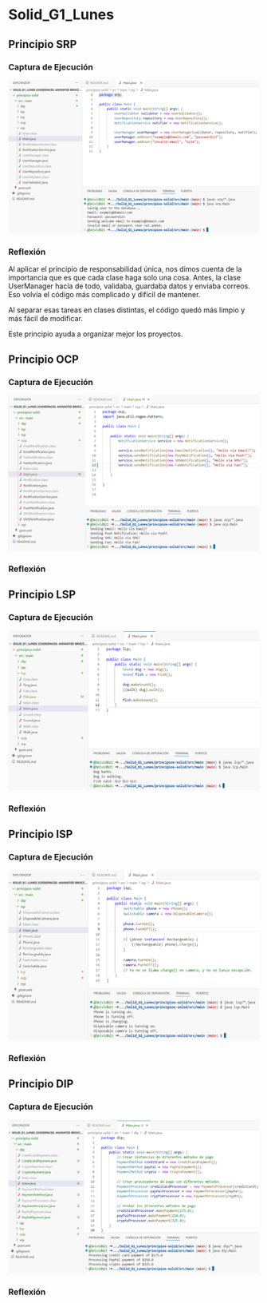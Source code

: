# Solid_G1_Lunes

## Principio SRP

### Captura de Ejecución
![Imagen](https://github.com/DeividN21/Solid_G1_Lunes/blob/main/Ejecuci%C3%B3n_SRP.png?raw=true)

### Reflexión
Al aplicar el principio de responsabilidad única, nos dimos cuenta de la importancia que es que cada clase haga solo una cosa. Antes, la clase UserManager hacía de todo, validaba, guardaba datos y enviaba correos. Eso volvía el código más complicado y difícil de mantener.
 
Al separar esas tareas en clases distintas, el código quedó más limpio y más fácil de modificar.
 
Este principio ayuda a organizar mejor los proyectos.


## Principio OCP

### Captura de Ejecución
![Imagen](https://github.com/DeividN21/Solid_G1_Lunes/blob/main/Ejecuci%C3%B3n_OCP.png?raw=true)

### Reflexión


## Principio LSP

### Captura de Ejecución
![Imagen](https://github.com/DeividN21/Solid_G1_Lunes/blob/main/Ejecuci%C3%B3n_LSP.png?raw=true)

### Reflexión



## Principio ISP

### Captura de Ejecución
![Imagen](https://github.com/DeividN21/Solid_G1_Lunes/blob/main/Ejecuci%C3%B3n_ISP.png?raw=true)

### Reflexión



## Principio DIP

### Captura de Ejecución
![Imagen](https://github.com/DeividN21/Solid_G1_Lunes/blob/main/Ejecuci%C3%B3n_DIP.png?raw=true)

### Reflexión

